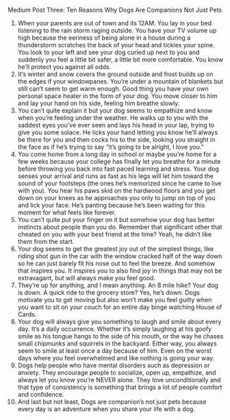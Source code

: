 Medium Post Three: Ten Reasons Why Dogs Are Companions Not Just Pets
1.	When your parents are out of town and its 12AM. You lay in your bed listening to the rain storm raging outside. You have your TV volume up high because the eeriness of being alone in a house during a thunderstorm scratches the back of your head and tickles your spine. You look to your left and see your dog curled up next to you and suddenly you feel a little bit safer, a little bit more comfortable. You know he’ll protect you against all odds.
2.	It’s winter and snow covers the ground outside and frost builds up on the edges if your windowpanes. You’re under a mountain of blankets but still can’t seem to get warm enough. Good thing you have your own personal space heater in the form of your dog. You move closer to him and lay your hand on his side, feeling him breathe slowly.
3.	You can’t quite explain it but your dog seems to empathize and know when you’re feeling under the weather. He walks up to you with the saddest eyes you’ve ever seen and lays his head in your lap, trying to give you some solace. He licks your hand letting you know he’ll always be there for you and then cocks his to the side, looking you straight in the face as if he’s trying to say “it’s going to be alright, I love you.”
4.	You come home from a long day in school or maybe you’re home for a few weeks because your college has finally let you breathe for a minute before throwing you back into fast paced learning and stress. Your dog senses your arrival and runs as fast as his legs will let him toward the sound of your footsteps (the ones he’s memorized since he came to live with you). You hear his paws skid on the hardwood floors and you get down on your knees as he approaches you only to jump on top of you and lick your face. He’s panting because he’s been waiting for this moment for what feels like forever.
5.	You can’t quite put your finger on it but somehow your dog has better instincts about people than you do. Remember that significant other that cheated on you with your best friend at the time? Yeah, he didn’t like them from the start.
6.	Your dog seems to get the greatest joy out of the simplest things, like riding shot gun in the car with the window cracked half of the way down so he can just barely fit his nose out to feel the breeze. And somehow that inspires you. It inspires you to also find joy in things that may not be extravagant, but will always make you feel good.
7.	They’re up for anything, and I mean anything. An 8 mile hike? Your dog is down. A quick ride to the grocery store? Yes, he’s down. Dogs motivate you to get moving but also won’t make you feel guilty when you want to sit on your couch for an entire day binge watching House of Cards.
8.	 Your dog will always give you something to laugh and smile about every day. It’s a daily occurrence. Whether it’s simply laughing at his goofy smile as his tongue hangs to the side of his mouth, or the way he chases small chipmunks and squirrels in the backyard. Either way, you always seem to smile at least once a day because of him. Even on the worst days where you feel overwhelmed and like nothing is going your way.
9.	Dogs help people who have mental disorders such as depression or anxiety. They encourage people to socialize, open up, empathize, and always let you know you’re NEVER alone. They love unconditionally and that type of consistency is something that brings a lot of people comfort and confidence.
10.	And last but not least, Dogs are companion’s not just pets because every day is an adventure when you share your life with a dog.
